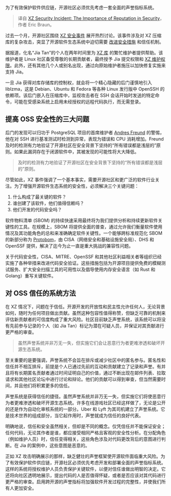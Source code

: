 
<!--
title: XZ安全事件：声誉在安全中的重要性
cover: https://cdn.thenewstack.io/media/2024/06/477186d5-trustinsecurity.jpg
-->

为了有效保护软件供应链，开源社区必须优先考虑一套全面的声誉指标系统。

> 译自 [XZ Security Incident: The Importance of Reputation in Security](https://thenewstack.io/xz-security-incident-the-importance-of-reputation-in-security/)，作者 Eric Braun。

过去一个月，开源社区围绕 [XZ 安全事件](https://www.theverge.com/2024/4/2/24119342/xz-utils-linux-backdoor-attempt) 展开热烈讨论。该事件涉及对 XZ 压缩库的复杂攻击，突显了开源软件生态系统中迫切需要 [改进安全措施](https://thenewstack.io/unzipping-the-xz-backdoor-and-its-lessons-for-open-source/) 和信任机制。

据报道，化名“Jia Tan”的个人在两年时间里为 [XZ 库](https://thenewstack.io/malicious-code-in-linux-xz-libraries-endangers-ssh/) 的繁忙维护者提供帮助。该维护者是 Linux 社区备受尊敬的长期贡献者，最终授予 Jia 提交权限和 [XZ 维护权限](https://thenewstack.io/linux-xz-backdoor-damage-could-be-greater-than-feared/)。此外，还有其他几个人或别名出现，通过向原始维护者施压以加快修复实施来支持 Jia。

一旦 Jia 获得对库存储库的控制权，就会将一个精心隐藏的后门谨慎地引入 liblzma，这是 Debian、Ubuntu 和 Fedora 等各种 Linux 发行版中 OpenSSH 的依赖项。该后门嵌入在压缩库中，监视攻击者在 SSH 会话开始时发送的特定命令，可能在受感染系统上启用未经授权的远程代码执行，而无需登录。

## 提高 OSS 安全性的三大问题

后门的发现可以归功于 PostgreSQL 项目的首席维护者 [Andres Freund](https://podcasts.apple.com/us/podcast/discovering-the-xz-backdoor-with-andres-freund/id1625932222?i=1000652031933) 的警惕，他在对 SSH 进行基准测试时检测到异常，表现为错误和 CPU 消耗增加。Freund 及时的检测有力地验证了开源社区在安全背景下坚持的“所有错误都是浅层的”原则。如果此漏洞存在于闭源软件中，其被发现的可能性将大大降低。

> 及时的检测有力地验证了开源社区在安全背景下坚持的“所有错误都是浅层的”原则。

尽管如此，XZ 事件强调了一个基本事实，需要开源社区和更广泛的软件行业关注。为了增强开源软件生态系统的安全性，必须解决三个关键问题：

1. 什么构成了最关键的软件？
2. 谁创建了该软件，他们值得信赖吗？
3. 他们开发的代码安全吗？

软件物料清单 (SBOM) 的持续快速采用最终将为我们提供分析和持续更新软件关键性的工具。在规模上，SBOM 将提供全面的普查，通过允许我们衡量软件使用情况及其功能角色的总和来准确确定软件关键性。一个能够跨标准规范化 SBOM 的新部分称为 [Protobom](https://thenewstack.io/protobom-paving-the-path-for-sbom-adoption/)，由 CISA（网络安全和基础设施安全局）、DHS 和 OpenSSF 提供，解决了迄今为止一直是重大挑战的兼容性问题。

关于代码安全性，CISA、MITRE、OpenSSF 和其他社区利益相关者等组织已经实施了各种举措来改进代码安全验证。这些措施包括为开源项目提供免费的模糊测试服务、扩大安全扫描工具的可用性以及倡导使用内存安全语言（如 Rust 和 Golang）重写关键软件。

## 对 OSS 信任的系统方法

在 XZ 情况下，问题在于信任。开源开发的开放性和民主性允许任何人，无论背景如何，随时为任何项目做出贡献。虽然这种包容性值得称赞，但缺乏可靠的机制来评估新贡献者的可信度构成了重大风险。社区目前缺乏声誉系统，该系统可以将没有先前参与记录的个人（如 Jia Tan）标记为潜在可疑人员，并保证对其贡献进行更严格的审查。

> 虽然声誉系统并非万无一失，但实施它们会让恶意行为者更难渗透和破坏开源生态系统。

至关重要的是要强调，声誉系统不会旨在排斥或减少社区中的匿名参与。匿名性和信任并不相互排斥，前提是个人已通过先前的互动和贡献建立了记录和声誉。有并且将有长期匿名贡献者通过时间证明自己的价值，通过不断出现在邮件列表、拉取请求和其他社区论坛中进行讨论和辩论。他们的贡献可以得到审查，但当然需要时间，并且他们将积累更多的信任。

声誉系统是获得信任的捷径。虽然声誉系统并非万无一失，但实施它们将使恶意行为者更难渗透和破坏开源生态系统。许多在线游戏社区已经这样做了，无论是公开的还是作为自动化审核系统的一部分。Uber 和 Lyft 为其司机建立了声誉系统。它是技术世界的组成部分，当它起作用时，声誉就成为信任的良好代表。

明确地说，信任和安全虽然相关，但却是不同的概念。仅凭信任并不能保证安全；任何代码，无论其作者是谁，都应接受相同严格且客观的安全性分析。在分配角色（例如维护人员）时，信任变得相关，这些角色涉及对代码更改背后的意图进行判断。在 Jia 的案例中，这些意图是恶意的。

正如 XZ 攻击明确展示的那样，缺乏健壮的声誉框架使开源软件面临重大风险。为了有效保护软件供应链，开源社区必须优先考虑开发和部署全面的声誉指标系统。这样的系统将授权维护人员负责保护关键软件，以便对信任谁做出明智的决定。它还将向社区透明地展示，提出代码的人是否值得怀疑，或者是否应该对其代码进行更严格的审查。启用跨开源的声誉指标将加强软件开发过程的完整性，并使我们所有人更加安全。